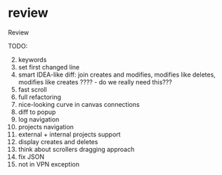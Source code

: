 review
======

Review


TODO:

2. keywords
3. set first changed line
4. smart IDEA-like diff: join creates and modifies, modifies like deletes, modifies like creates ???? - do we really need this???
5. fast scroll
6. full refactoring
7. nice-looking curve in canvas connections
8. diff to popup
9. log navigation
10. projects navigation
11. external + internal projects support
12. display creates and deletes
13. think about scrollers dragging approach
14. fix JSON
15. not in VPN exception
